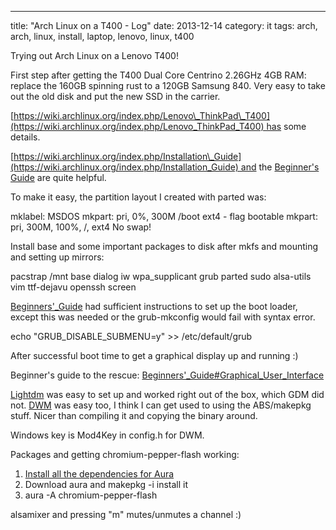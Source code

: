 ---
title: "Arch Linux on a T400 - Log"
date: 2013-12-14
category: it
tags: arch, arch, linux, install, laptop, lenovo, linux, t400

Trying out Arch Linux on a Lenovo T400!

First step after getting the T400 Dual Core Centrino 2.26GHz 4GB RAM: replace the 160GB spinning rust to a 120GB Samsung 840. Very easy to take out the old disk and put the new SSD in the carrier.

[https://wiki.archlinux.org/index.php/Lenovo\_ThinkPad\_T400](https://wiki.archlinux.org/index.php/Lenovo_ThinkPad_T400) has some details.

[https://wiki.archlinux.org/index.php/Installation\_Guide](https://wiki.archlinux.org/index.php/Installation_Guide) and the [Beginner's Guide](https://wiki.archlinux.org/index.php/Beginners'_Guide) are quite helpful.

To make it easy, the partition layout I created with parted was:

mklabel: MSDOS mkpart: pri, 0%, 300M /boot ext4 - flag bootable mkpart: pri, 300M, 100%, /, ext4 No swap!

Install base and some important packages to disk after mkfs and mounting and setting up mirrors:

pacstrap /mnt base dialog iw wpa\_supplicant grub parted sudo alsa-utils vim ttf-dejavu openssh screen

[Beginners'\_Guide](https://wiki.archlinux.org/index.php/Beginners'_Guide) had sufficient instructions to set up the boot loader, except this was needed or the grub-mkconfig would fail with syntax error.

echo "GRUB\_DISABLE\_SUBMENU=y" >> /etc/default/grub

After successful boot time to get a graphical display up and running :)

Beginner's guide to the rescue: [Beginners'\_Guide#Graphical\_User\_Interface](https://wiki.archlinux.org/index.php/Beginners'_Guide#Graphical_User_Interface)

[Lightdm](https://wiki.archlinux.org/index.php/LightDM) was easy to set up and worked right out of the box, which GDM did not. [DWM](https://wiki.archlinux.org/index.php/Dwm) was easy too, I think I can get used to using the ABS/makepkg stuff. Nicer than compiling it and copying the binary around.

Windows key is Mod4Key in config.h for DWM.

Packages and getting chromium-pepper-flash working:

1. [Install all the dependencies for Aura](https://wiki.archlinux.org/index.php/Aura)
2. Download aura and makepkg -i install it
3. aura -A chromium-pepper-flash

alsamixer and pressing "m" mutes/unmutes a channel :)
